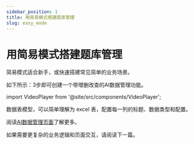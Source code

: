 ```yaml
---
sidebar_position: 1
title: 用简易模式搭建题库管理
slug: easy_mode
---
```


# 用简易模式搭建题库管理

简易模式适合新手，或快速搭建常见简单的业务场景。

如下所示：3步即可创建一个带增删改查的AI数据管理功能。

import VideoPlayer from '@site/src/components/VideoPlayer';

<VideoPlayer relatePath="/docs/tutorial/easy_questions.mp4" />

数据表模型，可以简单理解为 excel 表，配置每一列的标题、数据类型和配置。

阅读[AI数据管理页面](../../devguide/shell-and-page/ai-data-management-page)了解更多。

如果需要更复杂的业务逻辑和页面交互，请阅读下一篇。
